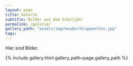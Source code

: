 ```yaml
---
layout: page
title: Galerie
subtitle: Bilder aus dem Schuljahr
permalink: /galerie/
gallery_path: "assets/img/header/Gruppenfoto.jpg"
tags: 
---
```


Hier sind Bilder.


{% include gallery.html gallery_path=page.gallery_path %}
